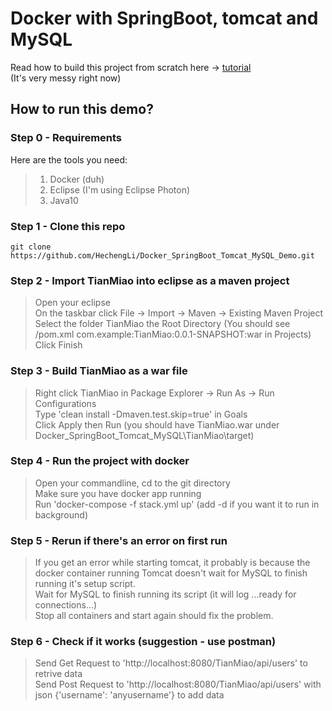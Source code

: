 # Docker with SpringBoot, tomcat and MySQL<br>
Read how to build this project from scratch here -> [tutorial](https://hechengli.github.io/Docker_SpringBoot_Tomcat_MySQL_Demo/)<br>
(It's very messy right now)<br>
## How to run this demo?<br>
### Step 0 - Requirements
Here are the tools you need:<br>
> 1. Docker (duh)<br>
> 2. Eclipse (I'm using Eclipse Photon)<br>
> 3. Java10
### Step 1 - Clone this repo
```git clone https://github.com/HechengLi/Docker_SpringBoot_Tomcat_MySQL_Demo.git```
### Step 2 - Import TianMiao into eclipse as a maven project
> Open your eclipse<br>
> On the taskbar click File -> Import -> Maven -> Existing Maven Project<br>
> Select the folder TianMiao the Root Directory (You should see /pom.xml com.example:TianMiao:0.0.1-SNAPSHOT:war in Projects)<br>
> Click Finish
### Step 3 - Build TianMiao as a war file
> Right click TianMiao in Package Explorer -> Run As -> Run Configurations<br>
> Type 'clean install -Dmaven.test.skip=true' in Goals<br>
> Click Apply then Run (you should have TianMiao.war under Docker_SpringBoot_Tomcat_MySQL\TianMiao\target)
### Step 4 - Run the project with docker
> Open your commandline, cd to the git directory<br>
> Make sure you have docker app running<br>
> Run 'docker-compose -f stack.yml up' (add -d if you want it to run in background)<br>
### Step 5 - Rerun if there's an error on first run
> If you get an error while starting tomcat, it probably is because the docker container running Tomcat doesn't wait for MySQL to finish running it's setup script.<br>
> Wait for MySQL to finish running its script (it will log ...ready for connections...)<br>
> Stop all containers and start again should fix the problem.
### Step 6 - Check if it works (suggestion - use postman)
> Send Get Request to 'http://localhost:8080/TianMiao/api/users' to retrive data<br>
> Send Post Request to 'http://localhost:8080/TianMiao/api/users' with json {'username': 'anyusername'} to add data
